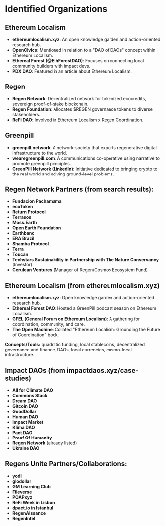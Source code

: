 # Identified Organizations

## Ethereum Localism
*   **ethereumlocalism.xyz**: An open knowledge garden and action-oriented research hub.
*   **OpenCivics**: Mentioned in relation to a "DAO of DAOs" concept within Ethereum Localism.
*   **Ethereal Forest (@EthForestDAO)**: Focuses on connecting local community builders with impact devs.
*   **PDX DAO**: Featured in an article about Ethereum Localism.

## Regen
*   **Regen Network**: Decentralized network for tokenized ecocredits, sovereign proof-of-stake blockchain.
*   **Regen Foundation**: Allocates $REGEN governance tokens to diverse stakeholders.
*   **ReFi DAO**: Involved in Ethereum Localism x Regen Coordination.

## Greenpill
*   **greenpill.network**: A network-society that exports regenerative digital infrastructure to the world.
*   **wearegreenpill.com**: A communications co-operative using narrative to promote greenpill principles.
*   **GreenPill Network (LinkedIn)**: Initiative dedicated to bringing crypto to the real world and solving ground-level problems.





## Regen Network Partners (from search results):
*   **Fundacion Pachamama**
*   **ecoToken**
*   **Return Protocol**
*   **Terrasos**
*   **Moss.Earth**
*   **Open Earth Foundation**
*   **Earthbanc**
*   **ERA Brazil**
*   **Shamba Protocol**
*   **Terra**
*   **Toucan**
*   **Techstars Sustainability in Partnership with The Nature Conservancy** (Investor)
*   **Cerulean Ventures** (Manager of Regen/Cosmos Ecosystem Fund)





## Ethereum Localism (from ethereumlocalism.xyz)
*   **ethereumlocalism.xyz**: Open knowledge garden and action-oriented research hub.
*   **Ethereal Forest DAO**: Hosted a GreenPill podcast season on Ethereum Localism.
*   **GFEL (General Forum on Ethereum Localism)**: A gathering for coordination, community, and care.
*   **The Open Machine**: Collated "Ethereum Localism: Grounding the Future of Coordination" book.

**Concepts/Tools:** quadratic funding, local stablecoins, decentralized governance and finance, DAOs, local currencies, cosmo-local infrastructure.





## Impact DAOs (from impactdaos.xyz/case-studies)
*   **All for Climate DAO**
*   **Commons Stack**
*   **Dream DAO**
*   **Gitcoin DAO**
*   **GoodDollar**
*   **Human DAO**
*   **Impact Market**
*   **Klima DAO**
*   **Pact DAO**
*   **Proof Of Humanity**
*   **Regen Network** (already listed)
*   **Ukraine DAO**





## Regens Unite Partners/Collaborations:
*   **yodl**
*   **glodollar**
*   **GM Learning Club**
*   **Fileverse**
*   **POAPxyz**
*   **ReFi Week in Lisbon**
*   **dpact.io in Istanbul**
*   **RegenAIssance**
*   **RegenIntel**


